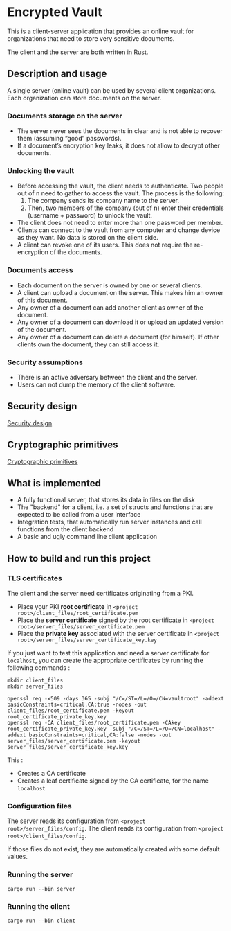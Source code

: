 # Encrypted Vault
This is a client-server application that provides an online vault for organizations that need to store very sensitive documents.

The client and the server are both written in Rust.

## Description and usage

A single server (online vault) can be used by several client organizations. Each organization can store documents on the server.

### Documents storage on the server
- The server never sees the documents in clear and is not able to recover them (assuming “good” passwords).
- If a document’s encryption key leaks, it does not allow to decrypt other documents.
### Unlocking the vault
- Before accessing the vault, the client needs to authenticate. Two people out of n need to gather to access the vault. The process is the following:
    1. The company sends its company name to the server. 
    2. Then, two members of the company (out of n) enter their credentials (username + password) to unlock the vault.
- The client does not need to enter more than one password per member.
- Clients can connect to the vault from any computer and change device as they want. No data is stored on the client side.
- A client can revoke one of its users. This does not require the re-encryption of the documents.
### Documents access
- Each document on the server is owned by one or several clients.
- A client can upload a document on the server. This makes him an owner of this document.
- Any owner of a document can add another client as owner of the document.
- Any owner of a document can download it or upload an updated version of the document.
- Any owner of a document can delete a document (for himself). If other clients own the document, they can still access it.

### Security assumptions

- There is an active adversary between the client and the server.
- Users can not dump the memory of the client software.

## Security design

[Security design](implementation.md)

## Cryptographic primitives

[Cryptographic primitives](cyptography_primitives.md)

## What is implemented

- A fully functional server, that stores its data in files on the disk
- The "backend" for a client, i.e. a set of structs and functions that are expected to be called from a user interface
- Integration tests, that automatically run server instances and call functions from the client backend
- A basic and ugly command line client application

## How to build and run this project

### TLS certificates

The client and the server need certificates originating from a PKI.

- Place your PKI **root certificate** in `<project root>/client_files/root_certificate.pem`
- Place the **server certificate** signed by the root certificate in `<project root>/server_files/server_certificate.pem`
- Place the **private key** associated with the server certificate in `<project root>/server_files/server_certificate_key.key`

If you just want to test this application and need a server certificate for `localhost`, you can create the appropriate certificates by running the following commands :

```shell
mkdir client_files
mkdir server_files

openssl req -x509 -days 365 -subj "/C=/ST=/L=/O=/CN=vaultroot" -addext basicConstraints=critical,CA:true -nodes -out client_files/root_certificate.pem -keyout root_certificate_private_key.key
openssl req -CA client_files/root_certificate.pem -CAkey root_certificate_private_key.key -subj "/C=/ST=/L=/O=/CN=localhost" -addext basicConstraints=critical,CA:false -nodes -out server_files/server_certificate.pem -keyout server_files/server_certificate_key.key
```

This :

- Creates a CA certificate
- Creates a leaf certificate signed by the CA certificate, for the name `localhost`

### Configuration files

The server reads its configuration from `<project root>/server_files/config`. The client reads its configuration from `<project root>/client_files/config`.

If those files do not exist, they are automatically created with some default values.

### Running the server

```shell
cargo run --bin server
```

### Running the client

```shell
cargo run --bin client
```